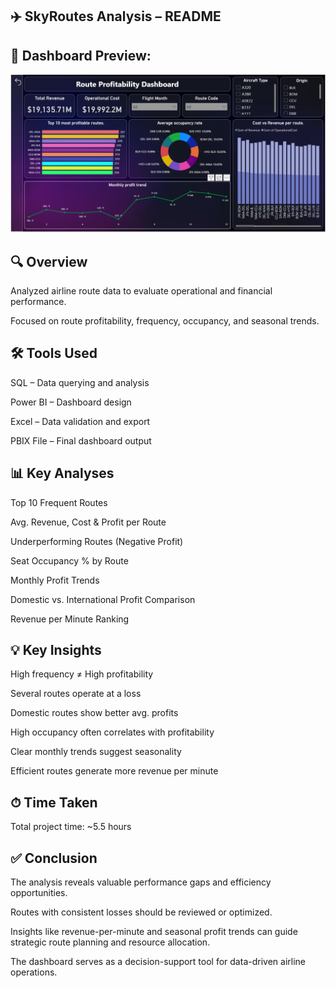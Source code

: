 ## ✈️ SkyRoutes Analysis – README

## 📸 Dashboard Preview:
![Dashboard Screebshot](images/dashboard.png)

## 🔍 Overview

Analyzed airline route data to evaluate operational and financial performance.

Focused on route profitability, frequency, occupancy, and seasonal trends.

## 🛠 Tools Used

SQL – Data querying and analysis

Power BI – Dashboard design

Excel – Data validation and export

PBIX File – Final dashboard output

## 📊 Key Analyses

Top 10 Frequent Routes

Avg. Revenue, Cost & Profit per Route

Underperforming Routes (Negative Profit)

Seat Occupancy % by Route

Monthly Profit Trends

Domestic vs. International Profit Comparison

Revenue per Minute Ranking

## 💡 Key Insights

High frequency ≠ High profitability

Several routes operate at a loss

Domestic routes show better avg. profits

High occupancy often correlates with profitability

Clear monthly trends suggest seasonality

Efficient routes generate more revenue per minute

## ⏱ Time Taken

Total project time: ~5.5 hours


## ✅ Conclusion

The analysis reveals valuable performance gaps and efficiency opportunities.

Routes with consistent losses should be reviewed or optimized.

Insights like revenue-per-minute and seasonal profit trends can guide strategic route planning and resource allocation.

The dashboard serves as a decision-support tool for data-driven airline operations.